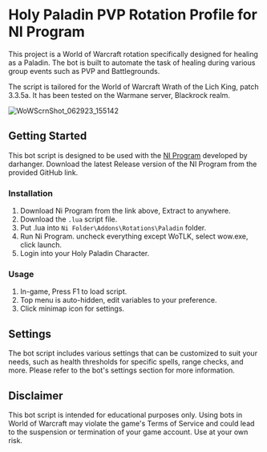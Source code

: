 # Holy Paladin PVP Rotation Profile for NI Program

This project is a World of Warcraft rotation specifically designed for healing as a Paladin. The bot is built to automate the task of healing during various group events such as PVP and Battlegrounds. 

The script is tailored for the World of Warcraft Wrath of the Lich King, patch 3.3.5a. It has been tested on the Warmane server, Blackrock realm.

![WoWScrnShot_062923_155142](https://github.com/nelbin4/ni-holypala/assets/20941975/a61da6fd-a512-4b58-883e-e8b3942cb931)



## Getting Started

This bot script is designed to be used with the [NI Program](https://github.com/darhanger/ni) developed by darhanger. 
Download the latest Release version of the NI Program from the provided GitHub link.

### Installation

1. Download Ni Program from the link above, Extract to anywhere.
2. Download the `.lua` script file.
3. Put .lua into `Ni Folder\Addons\Rotations\Paladin` folder.
4. Run Ni Program. uncheck everything except WoTLK, select wow.exe, click launch.
5. Login into your Holy Paladin Character.

### Usage

1.  In-game, Press F1 to load script.
2.  Top menu is auto-hidden, edit variables to your preference.
3.  Click minimap icon for settings.

## Settings

The bot script includes various settings that can be customized to suit your needs, such as health thresholds for specific spells, range checks, and more. Please refer to the bot's settings section for more information.

## Disclaimer

This bot script is intended for educational purposes only. Using bots in World of Warcraft may violate the game's Terms of Service and could lead to the suspension or termination of your game account. Use at your own risk.

